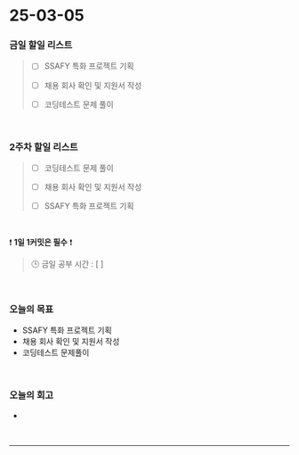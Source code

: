 # 25-03-05

### 금일 할일 리스트

> - [ ] SSAFY 특화 프로젝트 기획
>
> - [ ] 채용 회사 확인 및 지원서 작성
>
> - [ ] 코딩테스트 문제 풀이

<br/>

### 2주차 할일 리스트

> - [ ] 코딩테스트 문제 풀이
>
> - [ ] 채용 회사 확인 및 지원서 작성
>
> - [ ] SSAFY 특화 프로젝트 기획

<br/>

❗ **1일 1커밋은 필수** ❗

> 🕒 금일 공부 시간 : [  ]

<br/>

### 오늘의 목표
- SSAFY 특화 프로젝트 기획
- 채용 회사 확인 및 지원서 작성
- 코딩테스트 문제풀이

<br>

### 오늘의 회고
- 

<br/>

---
